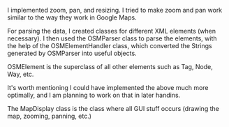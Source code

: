 I implemented zoom, pan, and resizing.
I tried to make zoom and pan work similar to the way they work in Google Maps.

For parsing the data, I created classes for different XML elements (when necessary).
I then used the OSMParser class to parse the elements, with the help of the OSMElementHandler class, 
which converted the Strings generated by OSMParser into useful objects. 

OSMElement is the superclass of all other elements such as Tag, Node, Way, etc.

It's worth mentioning I could have implemented the above much more optimally, and I am planning to 
work on that in later handins. 

The MapDisplay class is the class where all GUI stuff occurs (drawing the map, zooming, panning, etc.)

